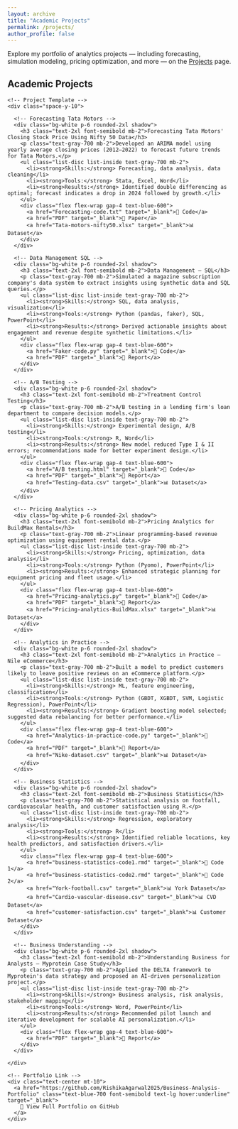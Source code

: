 ```yaml
---
layout: archive
title: "Academic Projects"
permalink: /projects/
author_profile: false
---
```


Explore my portfolio of analytics projects — including forecasting, simulation modeling, pricing optimization, and more — on the [Projects](/projects/) page.

<section id="academic-projects" class="px-6 py-10 bg-gray-100">
  <div class="max-w-6xl mx-auto">
    <h2 class="text-4xl font-bold mb-8 text-center">Academic Projects</h2>

    <!-- Project Template -->
    <div class="space-y-10">

      <!-- Forecasting Tata Motors -->
      <div class="bg-white p-6 rounded-2xl shadow">
        <h3 class="text-2xl font-semibold mb-2">Forecasting Tata Motors' Closing Stock Price Using Nifty 50 Data</h3>
        <p class="text-gray-700 mb-2">Developed an ARIMA model using yearly average closing prices (2012–2022) to forecast future trends for Tata Motors.</p>
        <ul class="list-disc list-inside text-gray-700 mb-2">
          <li><strong>Skills:</strong> Forecasting, data analysis, data cleaning</li>
          <li><strong>Tools:</strong> Stata, Excel, Word</li>
          <li><strong>Results:</strong> Identified double differencing as optimal; forecast indicates a drop in 2024 followed by growth.</li>
        </ul>
        <div class="flex flex-wrap gap-4 text-blue-600">
          <a href="Forecasting-code.txt" target="_blank">📁 Code</a>
          <a href="PDF" target="_blank">📄 Paper</a>
          <a href="Tata-motors-nifty50.xlsx" target="_blank">📊 Dataset</a>
        </div>
      </div>

      <!-- Data Management SQL -->
      <div class="bg-white p-6 rounded-2xl shadow">
        <h3 class="text-2xl font-semibold mb-2">Data Management – SQL</h3>
        <p class="text-gray-700 mb-2">Simulated a magazine subscription company's data system to extract insights using synthetic data and SQL queries.</p>
        <ul class="list-disc list-inside text-gray-700 mb-2">
          <li><strong>Skills:</strong> SQL, data analysis, visualization</li>
          <li><strong>Tools:</strong> Python (pandas, faker), SQL, PowerPoint</li>
          <li><strong>Results:</strong> Derived actionable insights about engagement and revenue despite synthetic limitations.</li>
        </ul>
        <div class="flex flex-wrap gap-4 text-blue-600">
          <a href="Faker-code.py" target="_blank">📁 Code</a>
          <a href="PDF" target="_blank">📄 Report</a>
        </div>
      </div>

      <!-- A/B Testing -->
      <div class="bg-white p-6 rounded-2xl shadow">
        <h3 class="text-2xl font-semibold mb-2">Treatment Control Testing</h3>
        <p class="text-gray-700 mb-2">A/B testing in a lending firm's loan department to compare decision models.</p>
        <ul class="list-disc list-inside text-gray-700 mb-2">
          <li><strong>Skills:</strong> Experimental design, A/B testing</li>
          <li><strong>Tools:</strong> R, Word</li>
          <li><strong>Results:</strong> New model reduced Type I & II errors; recommendations made for better experiment design.</li>
        </ul>
        <div class="flex flex-wrap gap-4 text-blue-600">
          <a href="A/B testing.html" target="_blank">📁 Code</a>
          <a href="PDF" target="_blank">📄 Report</a>
          <a href="Testing-data.csv" target="_blank">📊 Dataset</a>
        </div>
      </div>

      <!-- Pricing Analytics -->
      <div class="bg-white p-6 rounded-2xl shadow">
        <h3 class="text-2xl font-semibold mb-2">Pricing Analytics for BuildMax Rentals</h3>
        <p class="text-gray-700 mb-2">Linear programming-based revenue optimization using equipment rental data.</p>
        <ul class="list-disc list-inside text-gray-700 mb-2">
          <li><strong>Skills:</strong> Pricing, optimization, data analysis</li>
          <li><strong>Tools:</strong> Python (Pyomo), PowerPoint</li>
          <li><strong>Results:</strong> Enhanced strategic planning for equipment pricing and fleet usage.</li>
        </ul>
        <div class="flex flex-wrap gap-4 text-blue-600">
          <a href="Pricing-analytics.py" target="_blank">📁 Code</a>
          <a href="PDF" target="_blank">📄 Report</a>
          <a href="Pricing-analytics-BuildMax.xlsx" target="_blank">📊 Dataset</a>
        </div>
      </div>

      <!-- Analytics in Practice -->
      <div class="bg-white p-6 rounded-2xl shadow">
        <h3 class="text-2xl font-semibold mb-2">Analytics in Practice – Nile eCommerce</h3>
        <p class="text-gray-700 mb-2">Built a model to predict customers likely to leave positive reviews on an eCommerce platform.</p>
        <ul class="list-disc list-inside text-gray-700 mb-2">
          <li><strong>Skills:</strong> ML, feature engineering, classification</li>
          <li><strong>Tools:</strong> Python (GBDT, XGBDT, SVM, Logistic Regression), PowerPoint</li>
          <li><strong>Results:</strong> Gradient boosting model selected; suggested data rebalancing for better performance.</li>
        </ul>
        <div class="flex flex-wrap gap-4 text-blue-600">
          <a href="Analytics-in-practice-code.py" target="_blank">📁 Code</a>
          <a href="PDF" target="_blank">📄 Report</a>
          <a href="Nike-dataset.csv" target="_blank">📊 Dataset</a>
        </div>
      </div>

      <!-- Business Statistics -->
      <div class="bg-white p-6 rounded-2xl shadow">
        <h3 class="text-2xl font-semibold mb-2">Business Statistics</h3>
        <p class="text-gray-700 mb-2">Statistical analysis on footfall, cardiovascular health, and customer satisfaction using R.</p>
        <ul class="list-disc list-inside text-gray-700 mb-2">
          <li><strong>Skills:</strong> Regression, exploratory analysis</li>
          <li><strong>Tools:</strong> R</li>
          <li><strong>Results:</strong> Identified reliable locations, key health predictors, and satisfaction drivers.</li>
        </ul>
        <div class="flex flex-wrap gap-4 text-blue-600">
          <a href="business-statistics-code1.rmd" target="_blank">📁 Code 1</a>
          <a href="business-statistics-code2.rmd" target="_blank">📁 Code 2</a>
          <a href="York-football.csv" target="_blank">📊 York Dataset</a>
          <a href="Cardio-vascular-disease.csv" target="_blank">📊 CVD Dataset</a>
          <a href="customer-satisfaction.csv" target="_blank">📊 Customer Dataset</a>
        </div>
      </div>

      <!-- Business Understanding -->
      <div class="bg-white p-6 rounded-2xl shadow">
        <h3 class="text-2xl font-semibold mb-2">Understanding Business for Analysts – Myprotein Case Study</h3>
        <p class="text-gray-700 mb-2">Applied the DELTA framework to Myprotein's data strategy and proposed an AI-driven personalization project.</p>
        <ul class="list-disc list-inside text-gray-700 mb-2">
          <li><strong>Skills:</strong> Business analysis, risk analysis, stakeholder mapping</li>
          <li><strong>Tools:</strong> Word, PowerPoint</li>
          <li><strong>Results:</strong> Recommended pilot launch and iterative development for scalable AI personalization.</li>
        </ul>
        <div class="flex flex-wrap gap-4 text-blue-600">
          <a href="PDF" target="_blank">📄 Report</a>
        </div>
      </div>

    </div>

    <!-- Portfolio Link -->
    <div class="text-center mt-10">
      <a href="https://github.com/RishikaAgarwal2025/Business-Analysis-Portfolio" class="text-blue-700 font-semibold text-lg hover:underline" target="_blank">
        🔗 View Full Portfolio on GitHub
      </a>
    </div>
  </div>
</section>

